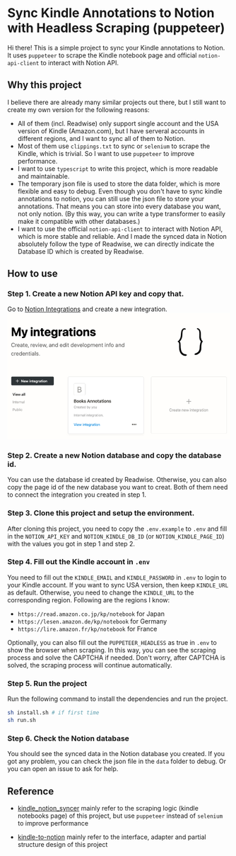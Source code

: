 # Sync Kindle Annotations to Notion with Headless Scraping (puppeteer)

Hi there! This is a simple project to sync your Kindle annotations to Notion. It uses `puppeteer` to scrape the Kindle notebook page and official `notion-api-client` to interact with Notion API.

## Why this project

I believe there are already many similar projects out there, but I still want to create my own version for the following reasons:

- All of them (incl. Readwise) only support single account and the USA version of Kindle (Amazon.com), but I have serveral accounts in different regions, and I want to sync all of them to Notion.
- Most of them use `clippings.txt` to sync or `selenium` to scrape the Kindle, which is trivial. So I want to use `puppeteer` to improve performance.
- I want to use `typescript` to write this project, which is more readable and maintainable.
- The temporary json file is used to store the data folder, which is more flexible and easy to debug. Even though you don't have to sync kindle annotations to notion, you can still use the json file to store your annotations. That means you can store into every database you want, not only notion. (By this way, you can write a type transformer to easily make it compatible with other databases.)
- I want to use the official `notion-api-client` to interact with Notion API, which is more stable and reliable. And I made the synced data in Notion absolutely follow the type of Readwise, we can directly indicate the Database ID which is created by Readwise.

## How to use

### Step 1. Create a new Notion API key and copy that.

Go to [Notion Integrations](https://www.notion.so/my-integrations) and create a new integration.
![](/images/notion-integration.png)

### Step 2. Create a new Notion database and copy the database id.

You can use the database id created by Readwise.
Otherwise, you can also copy the page id of the new database you want to creat.
Both of them need to connect the integration you created in step 1.

### Step 3. Clone this project and setup the environment.

After cloning this project, you need to copy the `.env.example` to `.env` and fill in the `NOTION_API_KEY` and `NOTION_KINDLE_DB_ID` (or `NOTION_KINDLE_PAGE_ID`) with the values you got in step 1 and step 2.

### Step 4. Fill out the Kindle account in `.env`

You need to fill out the `KINDLE_EMAIL` and `KINDLE_PASSWORD` in `.env` to login to your Kindle account.
If you want to sync USA version, then keep `KINDLE_URL` as default.
Otherwise, you need to change the `KINDLE_URL` to the corresponding region. Following are the regions I know:

- `https://read.amazon.co.jp/kp/notebook` for Japan
- `https://lesen.amazon.de/kp/notebook` for Germany
- `https://lire.amazon.fr/kp/notebook` for France

Optionally, you can also fill out the `PUPPETEER_HEADLESS` as true in `.env` to show the browser when scraping. In this way, you can see the scraping process and solve the CAPTCHA if needed. Don't worry, after CAPTCHA is solved, the scraping process will continue automatically.

### Step 5. Run the project

Run the following command to install the dependencies and run the project.

```bash
sh install.sh # if first time
sh run.sh
```

### Step 6. Check the Notion database

You should see the synced data in the Notion database you created.
If you got any problem, you can check the json file in the `data` folder to debug. Or you can open an issue to ask for help.

## Reference

- [kindle_notion_syncer](https://github.com/lg08/kindle_notion_syncer)
  mainly refer to the scraping logic (kindle notebooks page) of this project, but use `puppeteer` instead of `selenium` to improve performance

- [kindle-to-notion](https://github.com/arkalim/kindle-to-notion)
  mainly refer to the interface, adapter and partial structure design of this project
